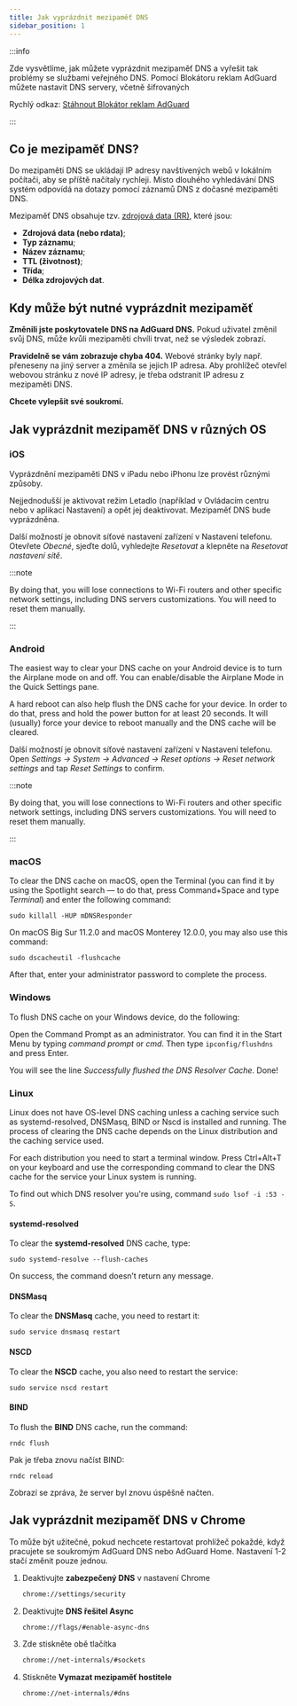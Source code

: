 ```yaml
---
title: Jak vyprázdnit mezipaměť DNS
sidebar_position: 1
---
```


:::info

Zde vysvětlíme, jak můžete vyprázdnit mezipaměť DNS a vyřešit tak problémy se službami veřejného DNS. Pomocí Blokátoru reklam AdGuard můžete nastavit DNS servery, včetně šifrovaných

Rychlý odkaz: [Stáhnout Blokátor reklam AdGuard](https://adguard.com/download.html?auto=true&utm_source=kb_dns)

:::

## Co je mezipaměť DNS?

Do mezipaměti DNS se ukládají IP adresy navštívených webů v lokálním počítači, aby se příště načítaly rychleji. Místo dlouhého vyhledávání DNS systém odpovídá na dotazy pomocí záznamů DNS z dočasné mezipaměti DNS.

Mezipaměť DNS obsahuje tzv. [zdrojová data (RR)](https://en.wikipedia.org/wiki/Domain_Name_System#Resource_records), které jsou:

- **Zdrojová data (nebo rdata)**;
- **Typ záznamu**;
- **Název záznamu**;
- **TTL (životnost)**;
- **Třída**;
- **Délka zdrojových dat**.

## Kdy může být nutné vyprázdnit mezipaměť

**Změnili jste poskytovatele DNS na AdGuard DNS.** Pokud uživatel změnil svůj DNS, může kvůli mezipaměti chvíli trvat, než se výsledek zobrazí.

**Pravidelně se vám zobrazuje chyba 404.** Webové stránky byly např. přeneseny na jiný server a změnila se jejich IP adresa. Aby prohlížeč otevřel webovou stránku z nové IP adresy, je třeba odstranit IP adresu z mezipaměti DNS.

**Chcete vylepšit své soukromí.**

## Jak vyprázdnit mezipaměť DNS v různých OS

### iOS

Vyprázdnění mezipaměti DNS v iPadu nebo iPhonu lze provést různými způsoby.

Nejjednodušší je aktivovat režim Letadlo (například v Ovládacím centru nebo v aplikaci Nastavení) a opět jej deaktivovat. Mezipaměť DNS bude vyprázdněna.

Další možností je obnovit síťové nastavení zařízení v Nastavení telefonu. Otevřete *Obecné*, sjeďte dolů, vyhledejte *Resetovat* a klepněte na *Resetovat nastavení sítě*.

:::note

By doing that, you will lose connections to Wi-Fi routers and other specific network settings, including DNS servers customizations. You will need to reset them manually.

:::

### Android

The easiest way to clear your DNS cache on your Android device is to turn the Airplane mode on and off. You can enable/disable the Airplane Mode in the Quick Settings pane.

A hard reboot can also help flush the DNS cache for your device. In order to do that, press and hold the power button for at least 20 seconds. It will (usually) force your device to reboot manually and the DNS cache will be cleared.

Další možností je obnovit síťové nastavení zařízení v Nastavení telefonu. Open *Settings → System → Advanced → Reset options → Reset network settings* and tap *Reset Settings* to confirm.

:::note

By doing that, you will lose connections to Wi-Fi routers and other specific network settings, including DNS servers customizations. You will need to reset them manually.

:::

### macOS

To clear the DNS cache on macOS, open the Terminal (you can find it by using the Spotlight search — to do that, press Command+Space and type *Terminal*) and enter the following command:

`sudo killall -HUP mDNSResponder`

On macOS Big Sur 11.2.0 and macOS Monterey 12.0.0, you may also use this command:

`sudo dscacheutil -flushcache`

After that, enter your administrator password to complete the process.

### Windows

To flush DNS cache on your Windows device, do the following:

Open the Command Prompt as an administrator. You can find it in the Start Menu by typing *command prompt* or *cmd*. Then type `ipconfig/flushdns` and press Enter.

You will see the line *Successfully flushed the DNS Resolver Cache*. Done!

### Linux

Linux does not have OS-level DNS caching unless a caching service such as systemd-resolved, DNSMasq, BIND or Nscd is installed and running. The process of clearing the DNS cache depends on the Linux distribution and the caching service used.

For each distribution you need to start a terminal window. Press Ctrl+Alt+T on your keyboard and use the corresponding command to clear the DNS cache for the service your Linux system is running.

To find out which DNS resolver you're using, command `sudo lsof -i :53 -S`.

#### systemd-resolved

To clear the **systemd-resolved** DNS cache, type:

`sudo systemd-resolve --flush-caches`

On success, the command doesn’t return any message.

#### DNSMasq

To clear the **DNSMasq** cache, you need to restart it:

`sudo service dnsmasq restart`

#### NSCD

To clear the **NSCD** cache, you also need to restart the service:

`sudo service nscd restart`

#### BIND

To flush the **BIND** DNS cache, run the command:

`rndc flush`

Pak je třeba znovu načíst BIND:

`rndc reload`

Zobrazí se zpráva, že server byl znovu úspěšně načten.

## Jak vyprázdnit mezipaměť DNS v Chrome

To může být užitečné, pokud nechcete restartovat prohlížeč pokaždé, když pracujete se soukromým AdGuard DNS nebo AdGuard Home. Nastavení 1-2 stačí změnit pouze jednou.

1. Deaktivujte **zabezpečený DNS** v nastavení Chrome

    ```bash
    chrome://settings/security
    ```

1. Deaktivujte **DNS řešitel Async**

    ```bash
    chrome://flags/#enable-async-dns
    ```

1. Zde stiskněte obě tlačítka

    ```bash
    chrome://net-internals/#sockets
    ```

1. Stiskněte **Vymazat mezipaměť hostitele**

    ```bash
    chrome://net-internals/#dns
    ```
